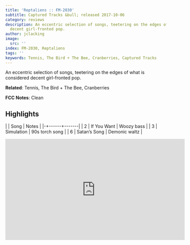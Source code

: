 ```yaml
---
title: 'Reptaliens :: FM-2030'
subtitle: Captured Tracks &bull; released 2017-10-06
category: reviews
description: An eccentric selection of songs, teetering on the edges of what is considered
  decent girl-fronted pop.
author: jclacking
image:
  src: ''
index: FM-2030, Reptaliens
tags: ''
keywords: Tennis, The Bird + The Bee, Cranberries, Captured Tracks
---
```

An eccentric selection of songs, teetering on the edges of what is considered decent girl-fronted pop.<!--more-->

**Related**: Tennis, The Bird + The Bee, Cranberries

**FCC Notes**: Clean

## Highlights

| | Song | Notes |
|-+------+-------|
| 2 | If You Want | Woozy bass |
| 3 | Simulation | 90s torch song |
| 6 | Satan’s Song | Demonic waltz |

<div class="tlo-detail-video"><iframe width="560" height="315" src="https://www.youtube.com/embed/zHldnGhVWr4" frameborder="0" allow="autoplay; encrypted-media" allowfullscreen></iframe></div>

